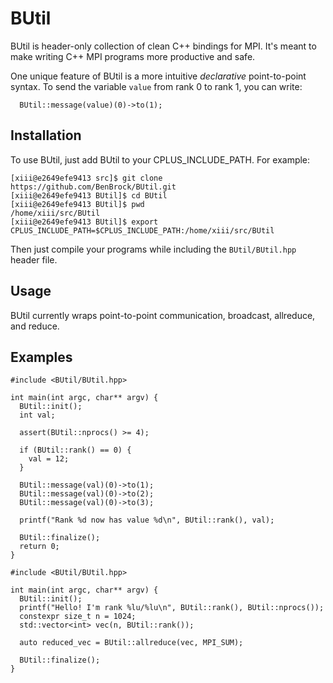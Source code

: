 # BUtil
BUtil is header-only collection of clean C++ bindings for MPI.  It's meant to make writing C++ MPI programs more productive and safe.

One unique feature of BUtil is a more intuitive *declarative* point-to-point syntax.  To send the variable `value` from rank 0 to rank 1, you can write:

```
  BUtil::message(value)(0)->to(1);
```


## Installation
To use BUtil, just add BUtil to your CPLUS_INCLUDE_PATH.  For example:

```
[xiii@e2649efe9413 src]$ git clone https://github.com/BenBrock/BUtil.git
[xiii@e2649efe9413 BUtil]$ cd BUtil
[xiii@e2649efe9413 BUtil]$ pwd
/home/xiii/src/BUtil
[xiii@e2649efe9413 BUtil]$ export CPLUS_INCLUDE_PATH=$CPLUS_INCLUDE_PATH:/home/xiii/src/BUtil
```

Then just compile your programs while including the `BUtil/BUtil.hpp` header file.

## Usage
BUtil currently wraps point-to-point communication, broadcast, allreduce, and reduce.


## Examples
```
#include <BUtil/BUtil.hpp>

int main(int argc, char** argv) {
  BUtil::init();
  int val;
  
  assert(BUtil::nprocs() >= 4);
  
  if (BUtil::rank() == 0) {
    val = 12;
  }
  
  BUtil::message(val)(0)->to(1);
  BUtil::message(val)(0)->to(2);
  BUtil::message(val)(0)->to(3);
  
  printf("Rank %d now has value %d\n", BUtil::rank(), val);
  
  BUtil::finalize();
  return 0;
}
```

```
#include <BUtil/BUtil.hpp>

int main(int argc, char** argv) {
  BUtil::init();
  printf("Hello! I'm rank %lu/%lu\n", BUtil::rank(), BUtil::nprocs());
  constexpr size_t n = 1024;
  std::vector<int> vec(n, BUtil::rank());
  
  auto reduced_vec = BUtil::allreduce(vec, MPI_SUM);
  
  BUtil::finalize();
}
```
